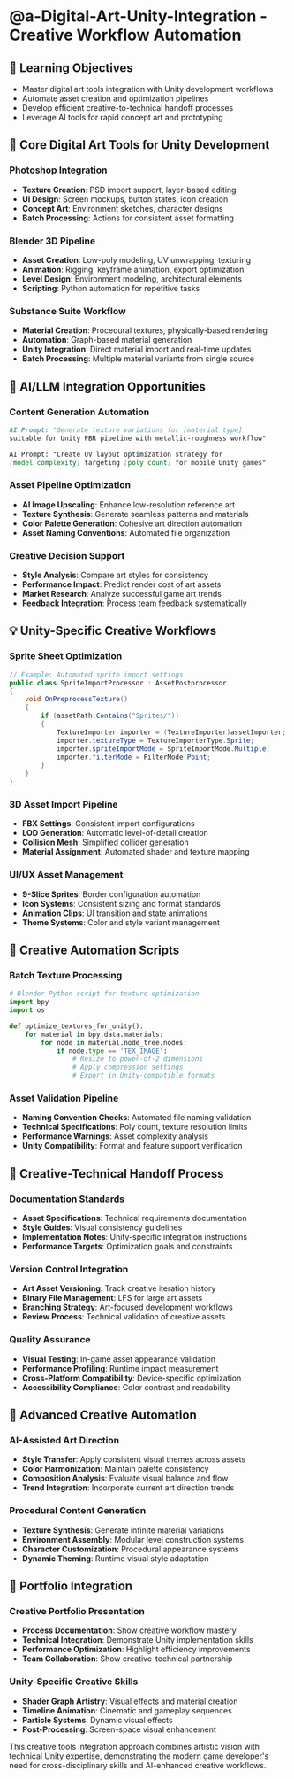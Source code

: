 # @a-Digital-Art-Unity-Integration - Creative Workflow Automation

## 🎯 Learning Objectives
- Master digital art tools integration with Unity development workflows
- Automate asset creation and optimization pipelines
- Develop efficient creative-to-technical handoff processes
- Leverage AI tools for rapid concept art and prototyping

## 🔧 Core Digital Art Tools for Unity Development

### Photoshop Integration
- **Texture Creation**: PSD import support, layer-based editing
- **UI Design**: Screen mockups, button states, icon creation
- **Concept Art**: Environment sketches, character designs
- **Batch Processing**: Actions for consistent asset formatting

### Blender 3D Pipeline
- **Asset Creation**: Low-poly modeling, UV unwrapping, texturing
- **Animation**: Rigging, keyframe animation, export optimization
- **Level Design**: Environment modeling, architectural elements
- **Scripting**: Python automation for repetitive tasks

### Substance Suite Workflow
- **Material Creation**: Procedural textures, physically-based rendering
- **Automation**: Graph-based material generation
- **Unity Integration**: Direct material import and real-time updates
- **Batch Processing**: Multiple material variants from single source

## 🚀 AI/LLM Integration Opportunities

### Content Generation Automation
```markdown
AI Prompt: "Generate texture variations for [material type] 
suitable for Unity PBR pipeline with metallic-roughness workflow"

AI Prompt: "Create UV layout optimization strategy for 
[model complexity] targeting [poly count] for mobile Unity games"
```

### Asset Pipeline Optimization
- **AI Image Upscaling**: Enhance low-resolution reference art
- **Texture Synthesis**: Generate seamless patterns and materials
- **Color Palette Generation**: Cohesive art direction automation
- **Asset Naming Conventions**: Automated file organization

### Creative Decision Support
- **Style Analysis**: Compare art styles for consistency
- **Performance Impact**: Predict render cost of art assets
- **Market Research**: Analyze successful game art trends
- **Feedback Integration**: Process team feedback systematically

## 💡 Unity-Specific Creative Workflows

### Sprite Sheet Optimization
```csharp
// Example: Automated sprite import settings
public class SpriteImportProcessor : AssetPostprocessor
{
    void OnPreprocessTexture()
    {
        if (assetPath.Contains("Sprites/"))
        {
            TextureImporter importer = (TextureImporter)assetImporter;
            importer.textureType = TextureImporterType.Sprite;
            importer.spriteImportMode = SpriteImportMode.Multiple;
            importer.filterMode = FilterMode.Point;
        }
    }
}
```

### 3D Asset Import Pipeline
- **FBX Settings**: Consistent import configurations
- **LOD Generation**: Automatic level-of-detail creation
- **Collision Mesh**: Simplified collider generation
- **Material Assignment**: Automated shader and texture mapping

### UI/UX Asset Management
- **9-Slice Sprites**: Border configuration automation
- **Icon Systems**: Consistent sizing and format standards
- **Animation Clips**: UI transition and state animations
- **Theme Systems**: Color and style variant management

## 🎨 Creative Automation Scripts

### Batch Texture Processing
```python
# Blender Python script for texture optimization
import bpy
import os

def optimize_textures_for_unity():
    for material in bpy.data.materials:
        for node in material.node_tree.nodes:
            if node.type == 'TEX_IMAGE':
                # Resize to power-of-2 dimensions
                # Apply compression settings
                # Export in Unity-compatible formats
```

### Asset Validation Pipeline
- **Naming Convention Checks**: Automated file naming validation
- **Technical Specifications**: Poly count, texture resolution limits
- **Performance Warnings**: Asset complexity analysis
- **Unity Compatibility**: Format and feature support verification

## 🔄 Creative-Technical Handoff Process

### Documentation Standards
- **Asset Specifications**: Technical requirements documentation
- **Style Guides**: Visual consistency guidelines
- **Implementation Notes**: Unity-specific integration instructions
- **Performance Targets**: Optimization goals and constraints

### Version Control Integration
- **Art Asset Versioning**: Track creative iteration history
- **Binary File Management**: LFS for large art assets
- **Branching Strategy**: Art-focused development workflows
- **Review Process**: Technical validation of creative assets

### Quality Assurance
- **Visual Testing**: In-game asset appearance validation
- **Performance Profiling**: Runtime impact measurement
- **Cross-Platform Compatibility**: Device-specific optimization
- **Accessibility Compliance**: Color contrast and readability

## 🚀 Advanced Creative Automation

### AI-Assisted Art Direction
- **Style Transfer**: Apply consistent visual themes across assets
- **Color Harmonization**: Maintain palette consistency
- **Composition Analysis**: Evaluate visual balance and flow
- **Trend Integration**: Incorporate current art direction trends

### Procedural Content Generation
- **Texture Synthesis**: Generate infinite material variations
- **Environment Assembly**: Modular level construction systems
- **Character Customization**: Procedural appearance systems
- **Dynamic Theming**: Runtime visual style adaptation

## 💼 Portfolio Integration

### Creative Portfolio Presentation
- **Process Documentation**: Show creative workflow mastery
- **Technical Integration**: Demonstrate Unity implementation skills
- **Performance Optimization**: Highlight efficiency improvements
- **Team Collaboration**: Show creative-technical partnership

### Unity-Specific Creative Skills
- **Shader Graph Artistry**: Visual effects and material creation
- **Timeline Animation**: Cinematic and gameplay sequences
- **Particle Systems**: Dynamic visual effects
- **Post-Processing**: Screen-space visual enhancement

This creative tools integration approach combines artistic vision with technical Unity expertise, demonstrating the modern game developer's need for cross-disciplinary skills and AI-enhanced creative workflows.